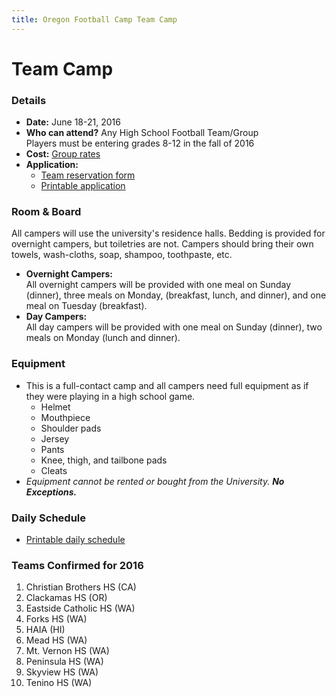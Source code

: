 ```yaml
---
title: Oregon Football Camp Team Camp
---
```


# Team Camp

### Details

* __Date:__ June 18-21, 2016
* __Who can attend?__ Any High School Football Team/Group  
Players must be entering grades 8-12 in the fall of 2016
* __Cost:__ [Group rates](/docs/team-camp-group-rates.pdf)
* __Application:__
  * [Team reservation form](/docs/team-camp-fax-back-form.pdf)
  * [Printable application](/docs/team-camp-application.pdf)

### Room &amp; Board

All campers will use the university's residence halls. Bedding is provided for
overnight campers, but toiletries are not. Campers should bring their own
towels, wash-cloths, soap, shampoo, toothpaste, etc.

* __Overnight Campers:__  
All overnight campers will be provided with one meal on Sunday (dinner), three
meals on Monday, (breakfast, lunch, and dinner), and one meal on Tuesday
(breakfast).
* __Day Campers:__  
All day campers will be provided with one meal on Sunday (dinner), two meals on
Monday (lunch and dinner).

### Equipment

* This is a full-contact camp and all campers need full equipment as if they were
playing in a high school game.
  * Helmet
  * Mouthpiece
  * Shoulder pads
  * Jersey
  * Pants
  * Knee, thigh, and tailbone pads
  * Cleats
* _Equipment cannot be rented or bought from the University. **No Exceptions.**_

### Daily Schedule

  * [Printable daily schedule](/docs/team-camp-daily-schedule.pdf)

### Teams Confirmed for 2016

  1. Christian Brothers HS (CA)
  2. Clackamas HS (OR)
  3. Eastside Catholic HS (WA)
  4. Forks HS (WA)
  5. HAIA (HI)
  6. Mead HS (WA)
  7. Mt. Vernon HS (WA)
  8. Peninsula HS (WA)
  9. Skyview HS (WA)
  10. Tenino HS (WA)
